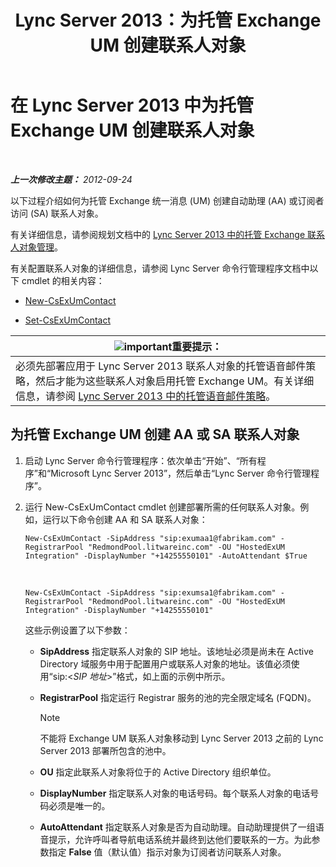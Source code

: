 ﻿---
title: Lync Server 2013：为托管 Exchange UM 创建联系人对象
TOCTitle: 为托管 Exchange UM 创建联系人对象
ms:assetid: a39be52f-488a-4523-ad5f-ce1f0d681959
ms:mtpsurl: https://technet.microsoft.com/zh-cn/library/Gg412765(v=OCS.15)
ms:contentKeyID: 49313817
ms.date: 05/19/2016
mtps_version: v=OCS.15
ms.translationtype: HT
---

# 在 Lync Server 2013 中为托管 Exchange UM 创建联系人对象

 

_**上一次修改主题：** 2012-09-24_

以下过程介绍如何为托管 Exchange 统一消息 (UM) 创建自动助理 (AA) 或订阅者访问 (SA) 联系人对象。

有关详细信息，请参阅规划文档中的 [Lync Server 2013 中的托管 Exchange 联系人对象管理](lync-server-2013-hosted-exchange-contact-object-management.md)。

有关配置联系人对象的详细信息，请参阅 Lync Server 命令行管理程序文档中以下 cmdlet 的相关内容：

  - [New-CsExUmContact](https://docs.microsoft.com/en-us/powershell/module/skype/New-CsExUmContact)

  - [Set-CsExUmContact](https://docs.microsoft.com/en-us/powershell/module/skype/Set-CsExUmContact)

<table>
<thead>
<tr class="header">
<th><img src="images/Gg398794.important(OCS.15).gif" title="important" alt="important" />重要提示：</th>
</tr>
</thead>
<tbody>
<tr class="odd">
<td>必须先部署应用于 Lync Server 2013 联系人对象的托管语音邮件策略，然后才能为这些联系人对象启用托管 Exchange UM。有关详细信息，请参阅 <a href="lync-server-2013-hosted-voice-mail-policies.md">Lync Server 2013 中的托管语音邮件策略</a>。</td>
</tr>
</tbody>
</table>


## 为托管 Exchange UM 创建 AA 或 SA 联系人对象

1.  启动 Lync Server 命令行管理程序：依次单击“开始”、“所有程序”和“Microsoft Lync Server 2013”，然后单击“Lync Server 命令行管理程序”。

2.  运行 New-CsExUmContact cmdlet 创建部署所需的任何联系人对象。例如，运行以下命令创建 AA 和 SA 联系人对象：
    
        New-CsExUmContact -SipAddress "sip:exumaa1@fabrikam.com" -RegistrarPool "RedmondPool.litwareinc.com" -OU "HostedExUM Integration" -DisplayNumber "+14255550101" -AutoAttendant $True

       &nbsp;
    
        New-CsExUmContact -SipAddress "sip:exumsa1@fabrikam.com" -RegistrarPool "RedmondPool.litwareinc.com" -OU "HostedExUM Integration" -DisplayNumber "+14255550101"
    
    这些示例设置了以下参数：
    
      - **SipAddress** 指定联系人对象的 SIP 地址。该地址必须是尚未在 Active Directory 域服务中用于配置用户或联系人对象的地址。该值必须使用“sip:\<*SIP 地址*\>”格式，如上面的示例中所示。
    
      - **RegistrarPool** 指定运行 Registrar 服务的池的完全限定域名 (FQDN)。
        
        > [!NOTE]  
		> 不能将 Exchange UM 联系人对象移动到 Lync Server 2013 之前的 Lync Server 2013 部署所包含的池中。
        
    
      - **OU** 指定此联系人对象将位于的 Active Directory 组织单位。
    
      - **DisplayNumber** 指定联系人对象的电话号码。每个联系人对象的电话号码必须是唯一的。
    
      - **AutoAttendant** 指定联系人对象是否为自动助理。自动助理提供了一组语音提示，允许呼叫者导航电话系统并最终到达他们要联系的一方。为此参数指定 **False** 值（默认值）指示对象为订阅者访问联系人对象。

